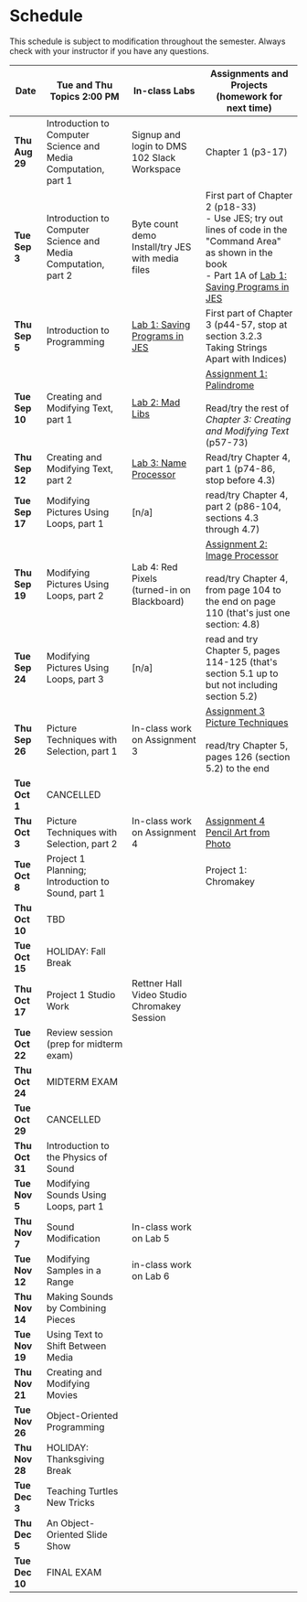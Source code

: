 # Schedule
This schedule is subject to modification throughout the semester. Always check with your instructor if you have any questions.

| Date           | Tue and Thu Topics 2:00 PM                                   | In-class Labs                                                | Assignments and Projects (homework for next time)            |
| -------------- | ------------------------------------------------------------ | ------------------------------------------------------------ | ------------------------------------------------------------ |
| **Thu Aug 29** | Introduction to Computer Science and Media Computation, part 1 | Signup and login to DMS 102 Slack Workspace                  | Chapter 1 (p3-17)                                            |
| **Tue Sep 3**  | Introduction to Computer Science and Media Computation, part 2 | Byte count demo<br>Install/try JES with media files          | First part of Chapter 2 (p18-33)<br>- Use JES; try out lines of code in the "Command Area" as shown in the book<br>- Part 1A of [Lab 1: Saving Programs in JES](lab01-saving-programs-jes/instructions.md) |
| **Thu Sep 5**  | Introduction to Programming                                  | [Lab 1: Saving Programs in JES](lab01-saving-programs-jes/instructions.md) | First part of Chapter 3 (p44-57, stop at section 3.2.3 Taking Strings Apart with Indices) |
| **Tue Sep 10** | Creating and Modifying Text, part 1                          | [Lab 2: Mad Libs](lab02-mad-libs/instructions.md)            | [Assignment 1: Palindrome](assignment01-palindrome/instructions.md)<br><br>Read/try the rest of *Chapter 3: Creating and Modifying Text* (p57-73) |
| **Thu Sep 12** | Creating and Modifying Text, part 2                          | [Lab 3: Name Processor](lab03-name-processor/instructions.md) | Read/try Chapter 4, part 1 (p74-86, stop before 4.3)         |
| **Tue Sep 17** | Modifying Pictures Using Loops, part 1                       | [n/a]                                                        | read/try Chapter 4, part 2 (p86-104, sections 4.3 through 4.7) |
| **Thu Sep 19** | Modifying Pictures Using Loops, part 2                       | Lab 4: Red Pixels (turned-in on Blackboard)                  | [Assignment 2: Image Processor](assignment02-image-processor/instructions.md)<br><br>read/try Chapter 4, from page 104 to the end on page 110 (that's just one section: 4.8) |
| **Tue Sep 24** | Modifying Pictures Using Loops, part 3                       | [n/a]                                                        | read and try Chapter 5, pages 114-125 (that's section 5.1 up to but not including section 5.2) |
| **Thu Sep 26** | Picture Techniques with Selection, part 1                    | In-class work on Assignment 3                                | [Assignment 3 Picture Techniques](assignment03-picture-techniques/instructions.md)<br><br>read/try Chapter 5, pages 126 (section 5.2) to the end |
| **Tue Oct 1**  | CANCELLED                                                    |                                                              |                                                              |
| **Thu Oct 3**  | Picture Techniques with Selection, part 2                    | In-class work on Assignment 4                                | [Assignment 4 Pencil Art from Photo](assignment04-pencil-art-from-photo/instructions.md) |
| **Tue Oct 8**  | Project 1 Planning; Introduction to Sound, part 1            |                                                              | Project 1: Chromakey                                         |
| **Thu Oct 10** | TBD                                                          |                                                              |                                                              |
| **Tue Oct 15** | HOLIDAY: Fall Break                                          |                                                              |                                                              |
| **Thu Oct 17** | Project 1 Studio Work                                        | Rettner Hall Video Studio Chromakey Session                  |                                                              |
| **Tue Oct 22** | Review session (prep for midterm exam)                       |                                                              |                                                              |
| **Thu Oct 24** | MIDTERM EXAM                                                 |                                                              |                                                              |
| **Tue Oct 29** | CANCELLED                                                    |                                                              |                                                              |
| **Thu Oct 31** | Introduction to the Physics of Sound                         |                                                              |                                                              |
| **Tue Nov 5**  | Modifying Sounds Using Loops, part 1                         |                                                              |                                                              |
| **Thu Nov 7**  | Sound Modification                                           | In-class work on Lab 5                                       |                                                              |
| **Tue Nov 12** | Modifying Samples in a Range                                 | in-class work on Lab 6                                       |                                                              |
| **Thu Nov 14** | Making Sounds by Combining Pieces                            |                                                              |                                                              |
| **Tue Nov 19** | Using Text to Shift Between Media                            |                                                              |                                                              |
| **Thu Nov 21** | Creating and Modifying Movies                                |                                                              |                                                              |
| **Tue Nov 26** | Object-Oriented Programming                                  |                                                              |                                                              |
| **Thu Nov 28** | HOLIDAY: Thanksgiving Break                                  |                                                              |                                                              |
| **Tue Dec 3**  | Teaching Turtles New Tricks                                  |                                                              |                                                              |
| **Thu Dec 5**  | An Object-Oriented Slide Show                                |                                                              |                                                              |
| **Tue Dec 10** | FINAL EXAM                                                   |                                                              |                                                              |